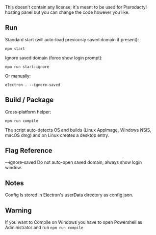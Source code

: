This doesn't contain any license; it's meant to be used for Pterodactyl hosting panel but you can change the code however you like.

## Run

Standard start (will auto-load previously saved domain if present):

```
npm start
```

Ignore saved domain (force show login prompt):

```
npm run start:ignore
```
Or manually:
```
electron . --ignore-saved
```

## Build / Package

Cross-platform helper:
```
npm run compile
```

The script auto-detects OS and builds (Linux AppImage, Windows NSIS, macOS dmg) and on Linux creates a desktop entry.

## Flag Reference

--ignore-saved  Do not auto-open saved domain; always show login window.

## Notes

Config is stored in Electron's userData directory as config.json.

## Warning

If you want to Compile on Windows you have to open Powershell as Administrator and run `npm run compile`
